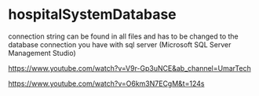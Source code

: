 # hospitalSystemDatabase

connection string can be found in all files and has to be changed to the database connection you have with sql server (Microsoft SQL Server Management Studio)

https://www.youtube.com/watch?v=V9r-Gp3uNCE&ab_channel=UmarTech


https://www.youtube.com/watch?v=O6km3N7ECgM&t=124s
